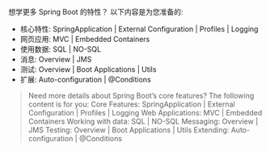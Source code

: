 想学更多 Spring Boot 的特性？ 以下内容是为您准备的:

- 核心特性: SpringApplication | External Configuration | Profiles | Logging 
- 网页应用: MVC | Embedded Containers 
- 使用数据: SQL | NO-SQL 
- 消息: Overview | JMS 
- 测试: Overview | Boot Applications | Utils 
- 扩展: Auto-configuration | @Conditions

> Need more details about Spring Boot’s core features? The following content is for you:
> Core Features: SpringApplication | External Configuration | Profiles | Logging
> Web Applications: MVC | Embedded Containers
> Working with data: SQL | NO-SQL
> Messaging: Overview | JMS
> Testing: Overview | Boot Applications | Utils
> Extending: Auto-configuration | @Conditions
